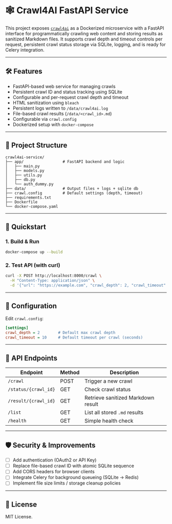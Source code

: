 # 🕸️ Crawl4AI FastAPI Service

This project exposes [`crawl4ai`](https://pypi.org/project/crawl4ai/) as a Dockerized microservice with a FastAPI interface for programmatically crawling web content and storing results as sanitized Markdown files. It supports crawl depth and timeout controls per request, persistent crawl status storage via SQLite, logging, and is ready for Celery integration.

---

## 🛠 Features

* FastAPI-based web service for managing crawls
* Persistent crawl ID and status tracking using SQLite
* Configurable and per-request crawl depth and timeout
* HTML sanitization using `bleach`
* Persistent logs written to `/data/crawl4ai.log`
* File-based crawl results (`/data/<crawl_id>.md`)
* Configurable via `crawl.config`
* Dockerized setup with `docker-compose`

---

## 📁 Project Structure

```
crawl4ai-service/
├── app/                 # FastAPI backend and logic
│   ├── main.py
│   ├── models.py
│   ├── utils.py
│   ├── db.py
│   └── auth_dummy.py
├── data/                # Output files + logs + sqlite db
├── crawl.config         # Default settings (depth, timeout)
├── requirements.txt
├── Dockerfile
└── docker-compose.yaml
```

---

## 🚀 Quickstart

### 1. Build & Run

```bash
docker-compose up --build
```

### 2. Test API (with curl)

```bash
curl -X POST http://localhost:8000/crawl \
  -H "Content-Type: application/json" \
  -d '{"url": "https://example.com", "crawl_depth": 2, "crawl_timeout": 5}'
```

---

## 🧩 Configuration

Edit `crawl.config`:

```ini
[settings]
crawl_depth = 2        # Default max crawl depth
crawl_timeout = 10     # Default timeout per crawl (seconds)
```

---

## 📜 API Endpoints

| Endpoint             | Method | Description                        |
| -------------------- | ------ | ---------------------------------- |
| `/crawl`             | POST   | Trigger a new crawl                |
| `/status/{crawl_id}` | GET    | Check crawl status                 |
| `/result/{crawl_id}` | GET    | Retrieve sanitized Markdown result |
| `/list`              | GET    | List all stored `.md` results      |
| `/health`            | GET    | Simple health check                |

---

## 🛡️ Security & Improvements

* [ ] Add authentication (OAuth2 or API Key)
* [ ] Replace file-based crawl ID with atomic SQLite sequence
* [ ] Add CORS headers for browser clients
* [ ] Integrate Celery for background queueing (SQLite → Redis)
* [ ] Implement file size limits / storage cleanup policies

---

## 📝 License

MIT License.
